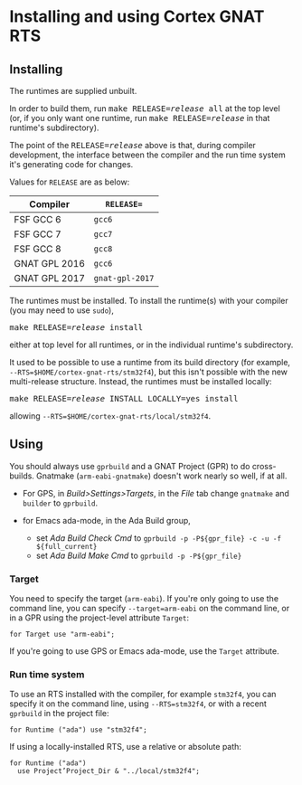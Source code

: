 # Installing and using Cortex GNAT RTS #

## Installing ##

The runtimes are supplied unbuilt.

In order to build them, run <tt>make&nbsp;RELEASE=<i>release</i>&nbsp;all</tt> at the top level (or, if you only want one runtime, run <tt>make&nbsp;RELEASE=<i>release</i></tt> in that runtime's subdirectory).

The point of the <tt>RELEASE=<i>release</i></tt> above is that, during compiler development, the interface between the compiler and the run time system it's generating code for changes.

Values for `RELEASE` are as below:

| Compiler | `RELEASE=` |
| ---------|------------ |
| FSF GCC 6 | `gcc6` |
| FSF GCC 7 | `gcc7` |
| FSF GCC 8 | `gcc8` |
| GNAT GPL 2016 | `gcc6` |
| GNAT GPL 2017 | `gnat-gpl-2017` |

The runtimes must be installed. To install the runtime(s) with your compiler (you may need to use `sudo`),

<pre>
make RELEASE=<i>release</i> install
</pre>

either at top level for all runtimes, or in the individual runtime's subdirectory.

It used to be possible to use a runtime from its build directory (for example, `--RTS=$HOME/cortex-gnat-rts/stm32f4`), but this isn't possible with the new multi-release structure. Instead, the runtimes must be installed locally:

<pre>
make RELEASE=<i>release</i> INSTALL_LOCALLY=yes install
</pre>

allowing `--RTS=$HOME/cortex-gnat-rts/local/stm32f4`.

## Using ##

You should always use `gprbuild` and a GNAT Project (GPR) to do cross-builds. Gnatmake (`arm-eabi-gnatmake`) doesn't work nearly so well, if at all.

* For GPS, in _Build>Settings>Targets_, in the _File_ tab change `gnatmake` and `builder` to `gprbuild`.

* for Emacs ada-mode, in the Ada Build group,
  * set _Ada Build Check Cmd_ to `gprbuild -p -P${gpr_file} -c -u -f ${full_current}`
  * set _Ada Build Make Cmd_ to `gprbuild -p -P${gpr_file}`

### Target ###

You need to specify the target (`arm-eabi`). If you're only going to use the command line, you can specify `--target=arm-eabi` on the command line, or in a GPR using the project-level attribute `Target`:

    for Target use "arm-eabi";

If you're going to use GPS or Emacs ada-mode, use the `Target` attribute.

### Run time system ###

To use an RTS installed with the compiler, for example `stm32f4`, you can specify it on the command line, using `--RTS=stm32f4`, or with a recent `gprbuild` in the project file:

    for Runtime ("ada") use "stm32f4";

If using a locally-installed RTS, use a relative or absolute path:

    for Runtime ("ada")
      use Project’Project_Dir & "../local/stm32f4";
